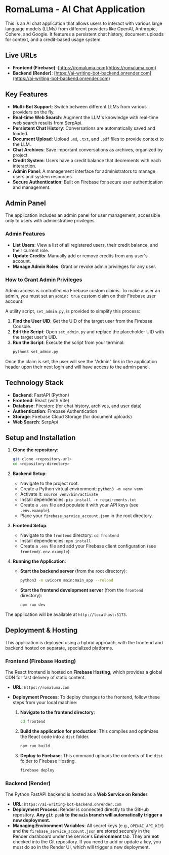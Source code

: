 # RomaLuma - AI Chat Application

This is an AI chat application that allows users to interact with various large language models (LLMs) from different providers like OpenAI, Anthropic, Cohere, and Google. It features a persistent chat history, document uploads for context, and a credit-based usage system.

## Live URLs

- **Frontend (Firebase)**: [https://romaluma.com](https://romaluma.com)
- **Backend (Render)**: [https://ai-writing-bot-backend.onrender.com](https://ai-writing-bot-backend.onrender.com)

## Key Features

- **Multi-Bot Support**: Switch between different LLMs from various providers on the fly.
- **Real-time Web Search**: Augment the LLM's knowledge with real-time web search results from SerpApi.
- **Persistent Chat History**: Conversations are automatically saved and loaded.
- **Document Upload**: Upload `.md`, `.txt`, and `.pdf` files to provide context to the LLM.
- **Chat Archives**: Save important conversations as archives, organized by project.
- **Credit System**: Users have a credit balance that decrements with each interaction.
- **Admin Panel**: A management interface for administrators to manage users and system resources.
- **Secure Authentication**: Built on Firebase for secure user authentication and management.

## Admin Panel

The application includes an admin panel for user management, accessible only to users with administrative privileges.

### Admin Features

- **List Users**: View a list of all registered users, their credit balance, and their current role.
- **Update Credits**: Manually add or remove credits from any user's account.
- **Manage Admin Roles**: Grant or revoke admin privileges for any user.

### How to Grant Admin Privileges

Admin access is controlled via Firebase custom claims. To make a user an admin, you must set an `admin: true` custom claim on their Firebase user account.

A utility script, `set_admin.py`, is provided to simplify this process:

1.  **Find the User UID**: Get the UID of the target user from the Firebase Console.
2.  **Edit the Script**: Open `set_admin.py` and replace the placeholder UID with the target user's UID.
3.  **Run the Script**: Execute the script from your terminal:
    ```bash
    python3 set_admin.py
    ```

Once the claim is set, the user will see the "Admin" link in the application header upon their next login and will have access to the admin panel.

## Technology Stack

- **Backend**: FastAPI (Python)
- **Frontend**: React (with Vite)
- **Database**: Firestore (for chat history, archives, and user data)
- **Authentication**: Firebase Authentication
- **Storage**: Firebase Cloud Storage (for document uploads)
- **Web Search**: SerpApi

## Setup and Installation

1.  **Clone the repository**:
    ```bash
    git clone <repository-url>
    cd <repository-directory>
    ```

2.  **Backend Setup**:
    - Navigate to the project root.
    - Create a Python virtual environment: `python3 -m venv venv`
    - Activate it: `source venv/bin/activate`
    - Install dependencies: `pip install -r requirements.txt`
    - Create a `.env` file and populate it with your API keys (see `.env.example`).
    - Place your `firebase_service_account.json` in the root directory.

3.  **Frontend Setup**:
    - Navigate to the `frontend` directory: `cd frontend`
    - Install dependencies: `npm install`
    - Create a `.env` file and add your Firebase client configuration (see `frontend/.env.example`).

4.  **Running the Application**:
    - **Start the backend server** (from the root directory):
      ```bash
      python3 -m uvicorn main:main_app --reload
      ```
    - **Start the frontend development server** (from the `frontend` directory):
      ```bash
      npm run dev
      ```

The application will be available at `http://localhost:5173`.

## Deployment & Hosting

This application is deployed using a hybrid approach, with the frontend and backend hosted on separate, specialized platforms.

### Frontend (Firebase Hosting)

The React frontend is hosted on **Firebase Hosting**, which provides a global CDN for fast delivery of static content.

- **URL**: `https://romaluma.com`
- **Deployment Process**: To deploy changes to the frontend, follow these steps from your local machine:

  1.  **Navigate to the frontend directory**:
      ```bash
      cd frontend
      ```
  2.  **Build the application for production**: This compiles and optimizes the React code into a `dist` folder.
      ```bash
      npm run build
      ```
  3.  **Deploy to Firebase**: This command uploads the contents of the `dist` folder to Firebase Hosting.
      ```bash
      firebase deploy
      ```

### Backend (Render)

The Python FastAPI backend is hosted as a **Web Service on Render**.

- **URL**: `https://ai-writing-bot-backend.onrender.com`
- **Deployment Process**: Render is connected directly to the GitHub repository. **Any `git push` to the `main` branch will automatically trigger a new deployment.**
- **Managing Environment Variables**: All secret keys (e.g., `OPENAI_API_KEY`) and the `firebase_service_account.json` are stored securely in the Render dashboard under the service's **Environment** tab. They are **not** checked into the Git repository. If you need to add or update a key, you must do so in the Render UI, which will trigger a new deployment.
